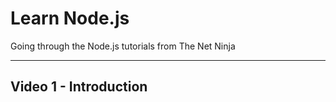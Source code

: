 # Learn Node.js

Going through the Node.js tutorials from The Net Ninja

---

## Video 1 - Introduction

